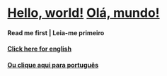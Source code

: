 # [Hello, world!](http://hello-world.hackbox.link/README_en.html) [Olá, mundo!](http://hello-world.hackbox.link/README_pt.html)

#### Read me first | Leia-me primeiro


#### [Click here for english](http://hello-world.hackbox.link/README_en.html)

#### [Ou clique aqui para português](http://hello-world.hackbox.link/README_pt.html)
